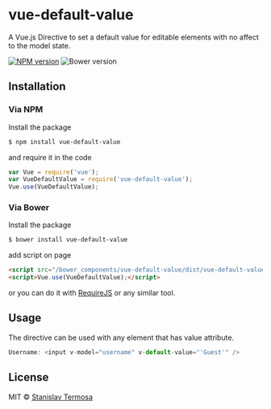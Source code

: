 # vue-default-value

A Vue.js Directive to set a default value for editable elements with no affect to the model state.

[![NPM version](https://img.shields.io/npm/v/vue-default-value.svg?style=flat-square)](https://www.npmjs.com/package/vue-default-value)
![Bower version](https://img.shields.io/bower/v/vue-default-value.svg?style=flat-square)

## Installation

### Via NPM

Install the package

```bash
$ npm install vue-default-value
```

and require it in the code

```js
var Vue = require('vue');
var VueDefaultValue = require('vue-default-value');
Vue.use(VueDefaultValue);
```

### Via Bower

Install the package

```bash
$ bower install vue-default-value
```

add script on page

```html
<script src="/bower_components/vue-default-value/dist/vue-default-value.js"></script>
<script>Vue.use(VueDefaultValue);</script>
```

or you can do it with [RequireJS](http://requirejs.org/) or any similar tool.

## Usage

The directive can be used with any element that has value attribute.

```js
Username: <input v-model="username" v-default-value="'Guest'" />
```

## License

MIT © [Stanislav Termosa](https://github.com/termosa)

